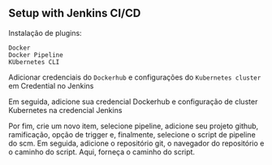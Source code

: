 ## Setup with Jenkins CI/CD

Instalação de plugins:

```
Docker
Docker Pipeline
KUbernetes CLI
```

Adicionar credenciais do  `Dockerhub`  e configurações do `Kubernetes cluster` em Credential no Jenkins

Em seguida, adicione sua credencial Dockerhub e configuração de cluster Kubernetes na credencial Jenkins

Por fim, crie um novo item, selecione pipeline, adicione seu projeto github, ramificação, opção de trigger e, finalmente, selecione o script de pipeline do scm. Em seguida, adicione o repositório git, o navegador do repositório e o caminho do script. Aqui, forneça o caminho do script.
